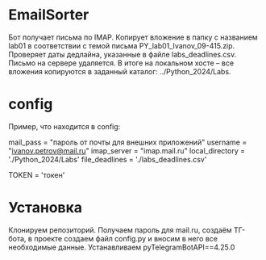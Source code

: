 # EmailSorter
Бот получает письма по IMAP. Копирует вложение в папку с названием lab01 в соответствии с темой письма PY_lab01_Ivanov_09-415.zip. Проверяет даты дедлайна, указанные в файле labs_deadlines.csv. Письмо на сервере удаляется. В итоге на локальном хосте – все вложения копируются в заданный каталог: ../Python_2024/Labs.

# config
Пример, что находится в config:

mail_pass = "пароль от почты для внешних приложений"
username = "ivanov.petrov@mail.ru"
imap_server = "imap.mail.ru"
local_directory = './Python_2024/Labs'
file_deadlines = './labs_deadlines.csv'

TOKEN = 'токен'

# Установка
Клонируем репозиторий. Получаем пароль для mail.ru, создаём ТГ-бота, в проекте создаем файл config.py и вносим в него все необходимые данные.
Устанавливаем pyTelegramBotAPI==4.25.0
